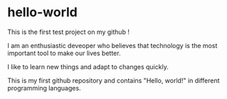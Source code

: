 # hello-world
This is  the first test project on my github !


I am an enthusiastic deveoper who believes that technology is the most important tool to make our lives better.

I like to learn new things and adapt to changes quickly.

This is my first github repository and contains "Hello, world!" in different programming languages.
